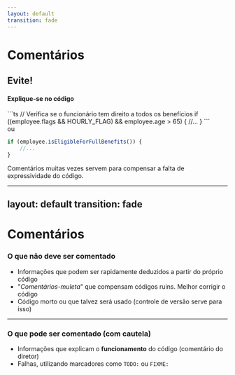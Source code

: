 ```yaml
---
layout: default
transition: fade
---
```


# Comentários

<h2 v-click v-mark.highlight.yellow class="w-fit px-2 py-1">Evite!</h2>

<h4 v-click class="mt-6">Explique-se no código</h4>

<div v-click>
```ts
// Verifica se o funcionário tem direito a todos os benefícios
if ((employee.flags && HOURLY_FLAG) && employee.age > 65) {
    //...
}
```
</div>

<div v-click>
ou 


```ts
if (employee.isEligibleForFullBenefits()) {
    //...
}
```
</div>

<p v-click>Comentários muitas vezes servem para compensar a falta de expressividade do código.</p>


---
layout: default
transition: fade
---

# Comentários

### O que não deve ser comentado
* Informações que podem ser rapidamente deduzidos a partir do próprio código
* "*Comentários-muleta*" que compensam códigos ruins. Melhor corrigir o código
* Código morto ou que talvez será usado (controle de versão serve para isso)

<hr class="my-4"/>

### O que pode ser comentado (com cautela)
* Informações que explicam o **funcionamento** do código (comentário do diretor)
* Falhas, utilizando marcadores como `TODO:` ou `FIXME:`